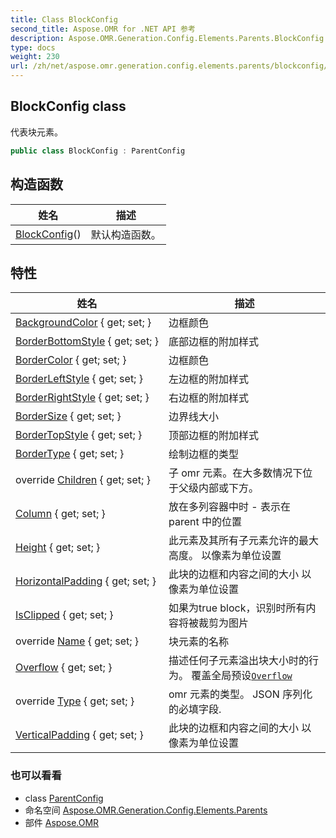 ```yaml
---
title: Class BlockConfig
second_title: Aspose.OMR for .NET API 参考
description: Aspose.OMR.Generation.Config.Elements.Parents.BlockConfig 班级. 代表块元素
type: docs
weight: 230
url: /zh/net/aspose.omr.generation.config.elements.parents/blockconfig/
---
```

## BlockConfig class

代表块元素。

```csharp
public class BlockConfig : ParentConfig
```

## 构造函数

| 姓名 | 描述 |
| --- | --- |
| [BlockConfig](blockconfig/)() | 默认构造函数。 |

## 特性

| 姓名 | 描述 |
| --- | --- |
| [BackgroundColor](../../aspose.omr.generation.config.elements.parents/blockconfig/backgroundcolor/) { get; set; } | 边框颜色 |
| [BorderBottomStyle](../../aspose.omr.generation.config.elements.parents/blockconfig/borderbottomstyle/) { get; set; } | 底部边框的附加样式 |
| [BorderColor](../../aspose.omr.generation.config.elements.parents/blockconfig/bordercolor/) { get; set; } | 边框颜色 |
| [BorderLeftStyle](../../aspose.omr.generation.config.elements.parents/blockconfig/borderleftstyle/) { get; set; } | 左边框的附加样式 |
| [BorderRightStyle](../../aspose.omr.generation.config.elements.parents/blockconfig/borderrightstyle/) { get; set; } | 右边框的附加样式 |
| [BorderSize](../../aspose.omr.generation.config.elements.parents/blockconfig/bordersize/) { get; set; } | 边界线大小 |
| [BorderTopStyle](../../aspose.omr.generation.config.elements.parents/blockconfig/bordertopstyle/) { get; set; } | 顶部边框的附加样式 |
| [BorderType](../../aspose.omr.generation.config.elements.parents/blockconfig/bordertype/) { get; set; } | 绘制边框的类型 |
| override [Children](../../aspose.omr.generation.config.elements.parents/blockconfig/children/) { get; set; } | 子 omr 元素。在大多数情况下位于父级内部或下方。 |
| [Column](../../aspose.omr.generation.config.elements.parents/blockconfig/column/) { get; set; } | 放在多列容器中时 - 表示在 parent 中的位置 |
| [Height](../../aspose.omr.generation.config.elements.parents/blockconfig/height/) { get; set; } | 此元素及其所有子元素允许的最大高度。 以像素为单位设置 |
| [HorizontalPadding](../../aspose.omr.generation.config.elements.parents/blockconfig/horizontalpadding/) { get; set; } | 此块的边框和内容之间的大小 以像素为单位设置 |
| [IsClipped](../../aspose.omr.generation.config.elements.parents/blockconfig/isclipped/) { get; set; } | 如果为true block，识别时所有内容将被裁剪为图片 |
| override [Name](../../aspose.omr.generation.config.elements.parents/blockconfig/name/) { get; set; } | 块元素的名称 |
| [Overflow](../../aspose.omr.generation.config.elements.parents/blockconfig/overflow/) { get; set; } | 描述任何子元素溢出块大小时的行为。 覆盖全局预设[`Overflow`](../../aspose.omr.generation/globalpagesettings/overflow/) |
| override [Type](../../aspose.omr.generation.config.elements.parents/blockconfig/type/) { get; set; } | omr 元素的类型。 JSON 序列化的必填字段. |
| [VerticalPadding](../../aspose.omr.generation.config.elements.parents/blockconfig/verticalpadding/) { get; set; } | 此块的边框和内容之间的大小 以像素为单位设置 |

### 也可以看看

* class [ParentConfig](../../aspose.omr.generation.config/parentconfig/)
* 命名空间 [Aspose.OMR.Generation.Config.Elements.Parents](../../aspose.omr.generation.config.elements.parents/)
* 部件 [Aspose.OMR](../../)


